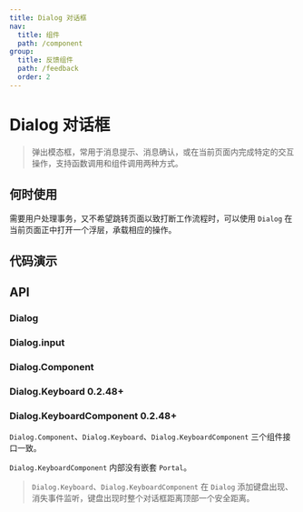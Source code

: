 ```yaml
---
title: Dialog 对话框
nav:
  title: 组件
  path: /component
group:
  title: 反馈组件
  path: /feedback
  order: 2
---
```


# Dialog 对话框

> 弹出模态框，常用于消息提示、消息确认，或在当前页面内完成特定的交互操作，支持函数调用和组件调用两种方式。

## 何时使用

需要用户处理事务，又不希望跳转页面以致打断工作流程时，可以使用 `Dialog` 在当前页面正中打开一个浮层，承载相应的操作。

## 代码演示

<code src="./__fixtures__/basic.tsx"></code>

## API

### Dialog

<API hideTitle src="./dialog-method.tsx"></API>

### Dialog.input

<API hideTitle src="./dialog-input.tsx"></API>

### Dialog.Component

### Dialog.Keyboard <Badge>0.2.48+</Badge>

### Dialog.KeyboardComponent <Badge>0.2.48+</Badge>

`Dialog.Component`、`Dialog.Keyboard`、`Dialog.KeyboardComponent` 三个组件接口一致。

`Dialog.KeyboardComponent` 内部没有嵌套 `Portal`。

> `Dialog.Keyboard`、`Dialog.KeyboardComponent` 在 `Dialog` 添加键盘出现、消失事件监听，键盘出现时整个对话框距离顶部一个安全距离。

<API hideTitle src="./dialog.tsx"></API>
